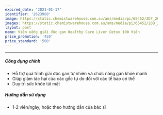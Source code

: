 ```yaml
---
expired_date: '2021-01-17'
identifier: '2623960'
image: https://static.chemistwarehouse.com.au/ams/media/pi/65452/2DF_200.jpg
images: https://static.chemistwarehouse.com.au/ams/media/pi/65452/2DB_200.jpg,https://static.chemistwarehouse.com.au/ams/media/pi/65452/ADD3_200.jpg,https://static.chemistwarehouse.com.au/ams/media/pi/65452/ADD4_200.jpg
layout: post
name: Viên uống giải độc gan Healthy Care Liver Detox 100 Viên
price_promotion: '450'
price_standard: '500'
---
```


---
##### Công dụng chính
- Hỗ trợ quá trình giải độc gan tự nhiên và chức năng gan khỏe mạnh
- Giúp giảm tác hại của các gốc tự do đối với các tế bào cơ thể
- Duy trì sức khỏe túi mật

##### Hướng dẫn sử dụng
- 1-2 viên/ngày, hoặc theo hướng dẫn của bác sĩ